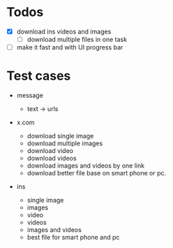 # Todos

- [x] download ins videos and images
  - [ ] download multiple files in one task
- [ ] make it fast and with UI progress bar

# Test cases

- message

  - text -> urls

- x.com

  - download single image
  - download multiple images
  - download video
  - download videos
  - download images and videos by one link
  - download better file base on smart phone or pc.

- ins
  - single image
  - images
  - video
  - videos
  - images and videos
  - best file for smart phone and pc
